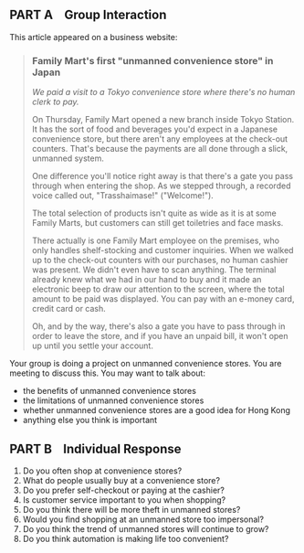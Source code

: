 ## PART A &nbsp;&nbsp; Group Interaction

This article appeared on a business website:

> ### Family Mart's first "unmanned convenience store" in Japan
>
> _We paid a visit to a Tokyo convenience store where there's no human clerk to pay._
>
> On Thursday, Family Mart opened a new branch inside Tokyo Station. It has the sort of food and
> beverages you'd expect in a Japanese convenience store, but there aren't any employees at the check-out
> counters. That's because the payments are all done through a slick, unmanned system.
>
> One difference you'll notice right away is that there's a gate you pass through when entering the shop. As
> we stepped through, a recorded voice called out, "Trasshaimase!" ("Welcome!").
>
> The total selection of products isn't quite as wide as it is at some Family Marts, but customers can still get
> toiletries and face masks.
>
> There actually is one Family Mart employee on the premises, who only handles shelf-stocking and
> customer inquiries. When we walked up to the check-out counters with our purchases, no human cashier
> was present. We didn't even have to scan anything. The terminal already knew what we had in our hand to
> buy and it made an electronic beep to draw our attention to the screen, where the total amount to be paid
> was displayed. You can pay with an e-money card, credit card or cash.
>
> Oh, and by the way, there's also a gate you have to pass through in order to leave the store, and if you have
> an unpaid bill, it won't open up until you settle your account.

Your group is doing a project on unmanned convenience stores. You are meeting to discuss this. You may
want to talk about:

- the benefits of unmanned convenience stores
- the limitations of unmanned convenience stores
- whether unmanned convenience stores are a good idea for Hong Kong
- anything else you think is important

## PART B &nbsp;&nbsp; Individual Response

1. Do you often shop at convenience stores?
2. What do people usually buy at a convenience store?
3. Do you prefer self-checkout or paying at the cashier?
4. Is customer service important to you when shopping?
5. Do you think there will be more theft in unmanned stores?
6. Would you find shopping at an unmanned store too impersonal?
7. Do you think the trend of unmanned stores will continue to grow?
8. Do you think automation is making life too convenient?
